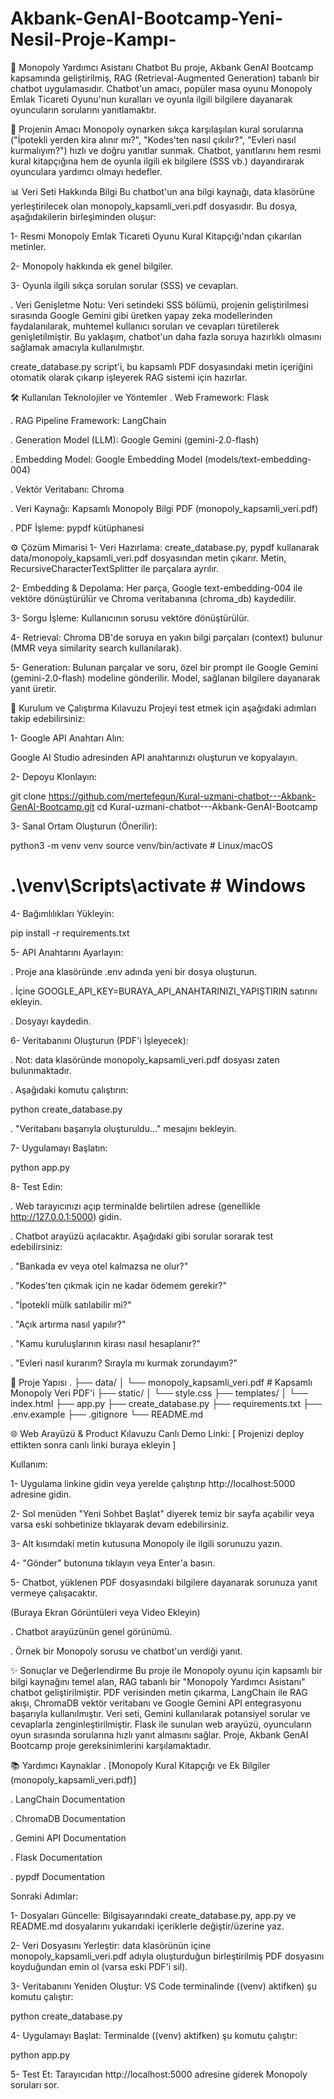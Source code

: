 # Akbank-GenAI-Bootcamp-Yeni-Nesil-Proje-Kampı-
🎲 Monopoly Yardımcı Asistanı Chatbot
Bu proje, Akbank GenAI Bootcamp kapsamında geliştirilmiş, RAG (Retrieval-Augmented Generation) tabanlı bir chatbot uygulamasıdır. Chatbot'un amacı, popüler masa oyunu Monopoly Emlak Ticareti Oyunu'nun kuralları ve oyunla ilgili bilgilere dayanarak oyuncuların sorularını yanıtlamaktır.

🎯 Projenin Amacı
Monopoly oynarken sıkça karşılaşılan kural sorularına ("İpotekli yerden kira alınır mı?", "Kodes'ten nasıl çıkılır?", "Evleri nasıl kurmalıyım?") hızlı ve doğru yanıtlar sunmak. Chatbot, yanıtlarını hem resmi kural kitapçığına hem de oyunla ilgili ek bilgilere (SSS vb.) dayandırarak oyunculara yardımcı olmayı hedefler.

📊 Veri Seti Hakkında Bilgi
Bu chatbot'un ana bilgi kaynağı, data klasörüne yerleştirilecek olan monopoly_kapsamli_veri.pdf dosyasıdır. Bu dosya, aşağıdakilerin birleşiminden oluşur:

1- Resmi Monopoly Emlak Ticareti Oyunu Kural Kitapçığı'ndan çıkarılan metinler.

2- Monopoly hakkında ek genel bilgiler.

3- Oyunla ilgili sıkça sorulan sorular (SSS) ve cevapları.

. Veri Genişletme Notu: Veri setindeki SSS bölümü, projenin geliştirilmesi sırasında Google Gemini gibi üretken yapay zeka modellerinden faydalanılarak, muhtemel kullanıcı soruları ve cevapları türetilerek genişletilmiştir. Bu yaklaşım, chatbot'un daha fazla soruya hazırlıklı olmasını sağlamak amacıyla kullanılmıştır.

create_database.py script'i, bu kapsamlı PDF dosyasındaki metin içeriğini otomatik olarak çıkarıp işleyerek RAG sistemi için hazırlar.

🛠️ Kullanılan Teknolojiler ve Yöntemler
. Web Framework: Flask

. RAG Pipeline Framework: LangChain

. Generation Model (LLM): Google Gemini (gemini-2.0-flash)

. Embedding Model: Google Embedding Model (models/text-embedding-004)

. Vektör Veritabanı: Chroma

. Veri Kaynağı: Kapsamlı Monopoly Bilgi PDF (monopoly_kapsamli_veri.pdf)

. PDF İşleme: pypdf kütüphanesi

⚙️ Çözüm Mimarisi
1- Veri Hazırlama: create_database.py, pypdf kullanarak data/monopoly_kapsamli_veri.pdf dosyasından metin çıkarır. Metin, RecursiveCharacterTextSplitter ile parçalara ayrılır.

2- Embedding & Depolama: Her parça, Google text-embedding-004 ile vektöre dönüştürülür ve Chroma veritabanına (chroma_db) kaydedilir.

3- Sorgu İşleme: Kullanıcının sorusu vektöre dönüştürülür.

4- Retrieval: Chroma DB'de soruya en yakın bilgi parçaları (context) bulunur (MMR veya similarity search kullanılarak).

5- Generation: Bulunan parçalar ve soru, özel bir prompt ile Google Gemini (gemini-2.0-flash) modeline gönderilir. Model, sağlanan bilgilere dayanarak yanıt üretir.

🚀 Kurulum ve Çalıştırma Kılavuzu 
Projeyi test etmek için aşağıdaki adımları takip edebilirsiniz:

1- Google API Anahtarı Alın:

Google AI Studio adresinden API anahtarınızı oluşturun ve kopyalayın.

2- Depoyu Klonlayın:

git clone https://github.com/mertefegun/Kural-uzmani-chatbot---Akbank-GenAI-Bootcamp.git
cd Kural-uzmani-chatbot---Akbank-GenAI-Bootcamp

3- Sanal Ortam Oluşturun (Önerilir):

python3 -m venv venv
source venv/bin/activate  # Linux/macOS
# .\venv\Scripts\activate  # Windows

4- Bağımlılıkları Yükleyin:

pip install -r requirements.txt

5- API Anahtarını Ayarlayın:

. Proje ana klasöründe .env adında yeni bir dosya oluşturun.

. İçine GOOGLE_API_KEY=BURAYA_API_ANAHTARINIZI_YAPIŞTIRIN satırını ekleyin.

. Dosyayı kaydedin.

6- Veritabanını Oluşturun (PDF'i İşleyecek):

. Not: data klasöründe monopoly_kapsamli_veri.pdf dosyası zaten bulunmaktadır.

. Aşağıdaki komutu çalıştırın:

python create_database.py

. "Veritabanı başarıyla oluşturuldu..." mesajını bekleyin.

7- Uygulamayı Başlatın:

python app.py

8- Test Edin:

. Web tarayıcınızı açıp terminalde belirtilen adrese (genellikle http://127.0.0.1:5000) gidin.

. Chatbot arayüzü açılacaktır. Aşağıdaki gibi sorular sorarak test edebilirsiniz:

  . "Bankada ev veya otel kalmazsa ne olur?"

  . "Kodes'ten çıkmak için ne kadar ödemem gerekir?"

  . "İpotekli mülk satılabilir mi?"

  . "Açık artırma nasıl yapılır?"

  . "Kamu kuruluşlarının kirası nasıl hesaplanır?"

  . "Evleri nasıl kurarım? Sırayla mı kurmak zorundayım?"

📁 Proje Yapısı
.
├── data/
│   └── monopoly_kapsamli_veri.pdf # Kapsamlı Monopoly Veri PDF'i
├── static/
│   └── style.css
├── templates/
│   └── index.html
├── app.py
├── create_database.py
├── requirements.txt
├── .env.example
├── .gitignore
└── README.md

🌐 Web Arayüzü & Product Kılavuzu
Canlı Demo Linki: [ Projenizi deploy ettikten sonra canlı linki buraya ekleyin ]

Kullanım:

1- Uygulama linkine gidin veya yerelde çalıştırıp http://localhost:5000 adresine gidin.

2- Sol menüden "Yeni Sohbet Başlat" diyerek temiz bir sayfa açabilir veya varsa eski sohbetinize tıklayarak devam edebilirsiniz.

3- Alt kısımdaki metin kutusuna Monopoly ile ilgili sorunuzu yazın.

4- "Gönder" butonuna tıklayın veya Enter'a basın.

5- Chatbot, yüklenen PDF dosyasındaki bilgilere dayanarak sorunuza yanıt vermeye çalışacaktır.

(Buraya Ekran Görüntüleri veya Video Ekleyin)

. Chatbot arayüzünün genel görünümü.

. Örnek bir Monopoly sorusu ve chatbot'un verdiği yanıt.

✨ Sonuçlar ve Değerlendirme
Bu proje ile Monopoly oyunu için kapsamlı bir bilgi kaynağını temel alan, RAG tabanlı bir "Monopoly Yardımcı Asistanı" chatbot geliştirilmiştir. PDF verisinden metin çıkarma, LangChain ile RAG akışı, ChromaDB vektör veritabanı ve Google Gemini API entegrasyonu başarıyla kullanılmıştır. Veri seti, Gemini kullanılarak potansiyel sorular ve cevaplarla zenginleştirilmiştir. Flask ile sunulan web arayüzü, oyuncuların oyun sırasında sorularına hızlı yanıt almasını sağlar. Proje, Akbank GenAI Bootcamp proje gereksinimlerini karşılamaktadır.

📚 Yardımcı Kaynaklar
. [Monopoly Kural Kitapçığı ve Ek Bilgiler (monopoly_kapsamli_veri.pdf)]

. LangChain Documentation

. ChromaDB Documentation

. Gemini API Documentation

. Flask Documentation

. pypdf Documentation

Sonraki Adımlar:

1- Dosyaları Güncelle: Bilgisayarındaki create_database.py, app.py ve README.md dosyalarını yukarıdaki içeriklerle değiştir/üzerine yaz.

2- Veri Dosyasını Yerleştir: data klasörünün içine monopoly_kapsamli_veri.pdf adıyla oluşturduğun birleştirilmiş PDF dosyasını koyduğundan emin ol (varsa eski PDF'i sil).

3- Veritabanını Yeniden Oluştur: VS Code terminalinde ((venv) aktifken) şu komutu çalıştır:

python create_database.py

4- Uygulamayı Başlat: Terminalde ((venv) aktifken) şu komutu çalıştır:

python app.py

5- Test Et: Tarayıcıdan http://localhost:5000 adresine giderek Monopoly soruları sor.
